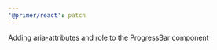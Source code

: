 ```yaml
---
'@primer/react': patch
---
```


Adding aria-attributes and role to the ProgressBar component

<!-- Changed components: _none_ -->
